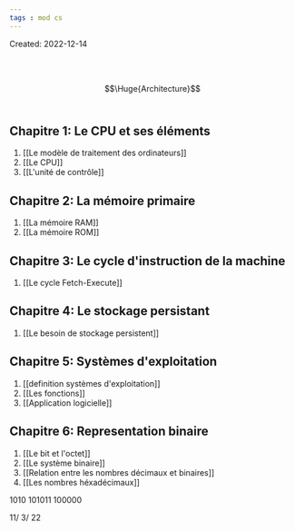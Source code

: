 ```yaml
---
tags : mod cs
---
```

Created: 2022-12-14

<br/>
<br/>

$$\Huge{Architecture}$$
<br/>

## **Chapitre 1:** Le CPU et ses éléments
1. [[Le modèle de traitement des ordinateurs]] 
2. [[Le CPU]] 
3. [[L'unité de contrôle]] 

## **Chapitre 2:**  La mémoire primaire
1. [[La mémoire RAM]] 
2. [[La mémoire ROM]] 


## **Chapitre 3:** Le cycle d'instruction de la machine  
1. [[Le cycle Fetch-Execute]] 

## **Chapitre 4:** Le stockage persistant
1. [[Le besoin de stockage persistent]] 

## **Chapitre 5:** Systèmes d'exploitation
1. [[definition systèmes d'exploitation]] 
2. [[Les fonctions]] 
3. [[Application logicielle]] 

## **Chapitre 6:** Representation binaire
1. [[Le bit et l'octet]] 
2. [[Le système binaire]] 
3. [[Relation entre les nombres décimaux et binaires]]  
4. [[Les nombres héxadécimaux]] 


1010
101011
100000

11/ 3/ 22

